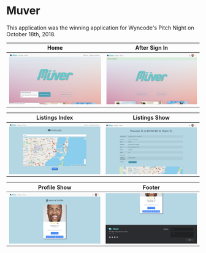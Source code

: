# Muver

This application was the winning application for Wyncode's Pitch Night on October 18th, 2018.


Home             |  After Sign In
:-------------------------:|:-------------------------:
<img src="app/assets/images/muver-home-p.png" alt="muver home" width="500"/> |  <img src="app/assets/images/muver-signed-in.png" alt="muver signin" width="500"/>

Listings Index             | Listings Show
:-------------------------:|:-------------------------:
<img src="app/assets/images/muver-listings-index.png" alt="muver home" width="500"/> |  <img src="app/assets/images/muver-listings-show.png" alt="muver signin" width="500"/>

Profile Show              | Footer
:-------------------------:|:-------------------------:
<img src="app/assets/images/muver-profile-show.png" alt="muver home" width="500"/> |  <img src="app/assets/images/muver-footer.png" alt="muver footer" width="500"/>
